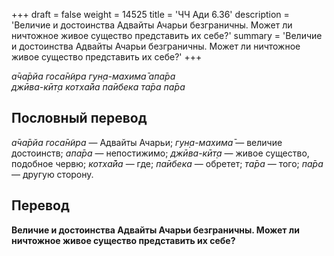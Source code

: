 +++
draft = false
weight = 14525
title = 'ЧЧ Ади 6.36'
description = 'Величие и достоинства Адвайты Ачарьи безграничны. Может ли ничтожное живое существо представить их себе?'
summary = 'Величие и достоинства Адвайты Ачарьи безграничны. Может ли ничтожное живое существо представить их себе?'
+++

_а̄ча̄рйа госа̄н̃ира гун̣а-махима̄ апа̄ра  
джӣва-кӣт̣а котха̄йа па̄ибека та̄ра па̄ра_

## Пословный перевод

_а̄ча̄рйа_ _госа̄н̃ира_ — Адвайты Ачарьи; _гун̣а_\-_махима̄_ — величие достоинств; _апа̄ра_ — непостижимо; _джӣва_\-_кӣт̣а_ — живое существо, подобное червю; _котха̄йа_ — где; _па̄ибека_ — обретет; _та̄ра_ — того; _па̄ра_ — другую сторону.

## Перевод

**Величие и достоинства Адвайты Ачарьи безграничны. Может ли ничтожное живое существо представить их себе?**
